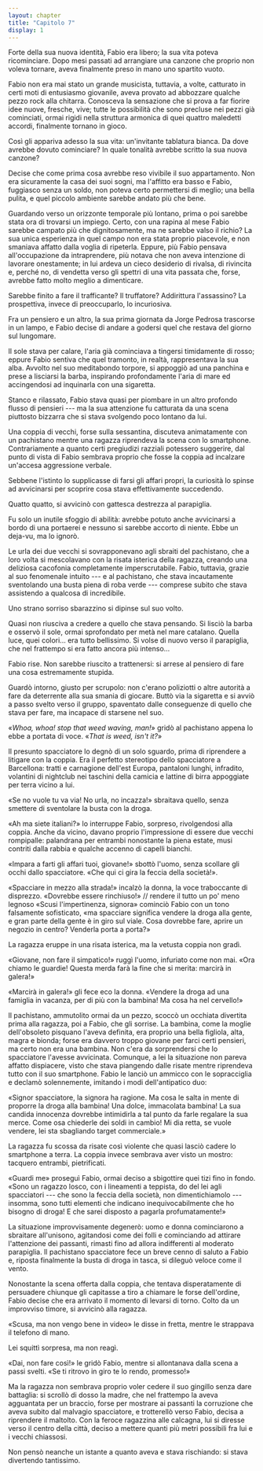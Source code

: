 ```yaml
---
layout: chapter
title: "Capitolo 7"
display: 1
---
```


Forte della sua nuova identità, Fabio era libero; la sua vita poteva ricominciare. Dopo mesi passati ad arrangiare una canzone che proprio non voleva tornare, aveva finalmente preso in mano uno spartito vuoto. 

Fabio non era mai stato un grande musicista, tuttavia, a volte, catturato in certi moti di entusiasmo giovanile, aveva provato ad abbozzare qualche pezzo rock alla chitarra. Conosceva la sensazione che si prova a far fiorire idee nuove, fresche, vive; tutte le possibilità che sono precluse nei pezzi già cominciati, ormai rigidi nella struttura armonica di quei quattro maledetti accordi, finalmente tornano in gioco. 

Così gli appariva adesso la sua vita: un'invitante tablatura bianca. Da dove avrebbe dovuto cominciare? In quale tonalità avrebbe scritto la sua nuova canzone?

Decise che come prima cosa avrebbe reso vivibile il suo appartamento. Non era sicuramente la casa dei suoi sogni, ma l'affitto era basso e Fabio, fuggiasco senza un soldo, non poteva certo permettersi di meglio; una bella pulita, e quel piccolo ambiente sarebbe andato più che bene.

Guardando verso un orizzonte temporale più lontano, prima o poi sarebbe stata ora di trovarsi un impiego. Certo, con una rapina al mese Fabio sarebbe campato più che dignitosamente, ma ne sarebbe valso il richio? La sua unica esperienza in quel campo non era stata proprio piacevole, e non smaniava affatto dalla voglia di ripeterla. Eppure, più Fabio pensava all'occupazione da intraprendere, più notava che non aveva intenzione di lavorare onestamente; in lui ardeva un cieco desiderio di rivalsa, di rivincita e, perché no, di vendetta verso gli spettri di una vita passata che, forse, avrebbe fatto molto meglio a dimenticare.

Sarebbe finito a fare il trafficante? Il truffatore? Addirittura l'assassino? La prospettiva, invece di preoccuparlo, lo incuriosiva.

Fra un pensiero e un altro, la sua prima giornata da Jorge Pedrosa trascorse in un lampo, e Fabio decise di andare a godersi quel che restava del giorno sul lungomare. 

Il sole stava per calare, l'aria già cominciava a tingersi timidamente di rosso; eppure Fabio sentiva che quel tramonto, in realtà, rappresentava la sua alba. Avvolto nel suo meditabondo torpore, si appoggiò ad una panchina e prese a lisciarsi la barba, inspirando profondamente l'aria di mare ed accingendosi ad inquinarla con una sigaretta. 

Stanco e rilassato, Fabio stava quasi per piombare in un altro profondo flusso di pensieri --- ma la sua attenzione fu catturata da una scena piuttosto bizzarra che si stava svolgendo poco lontano da lui.

Una coppia di vecchi, forse sulla sessantina, discuteva animatamente con un pachistano mentre una ragazza riprendeva la scena con lo smartphone. Contrariamente a quanto certi pregiudizi razziali potessero suggerire, dal punto di vista di Fabio sembrava proprio che fosse la coppia ad incalzare un'accesa aggressione verbale. 

Sebbene l'istinto lo supplicasse di farsi gli affari propri, la curiosità lo spinse ad avvicinarsi per scoprire cosa stava effettivamente succedendo.

Quatto quatto, si avvicinò con gattesca destrezza al parapiglia. 

Fu solo un inutile sfoggio di abilità: avrebbe potuto anche avvicinarsi a bordo di una portaerei e nessuno si sarebbe accorto di niente. Ebbe un deja-vu, ma lo ignorò.

Le urla dei due vecchi si sovrapponevano agli sbraiti del pachistano, che a loro volta si mescolavano con la risata isterica della ragazza, creando una deliziosa cacofonia completamente imperscrutabile. Fabio, tuttavia, grazie al suo fenomenale intuito ---  e al pachistano, che stava incautamente sventolando una busta piena di roba verde --- comprese subito che stava assistendo a qualcosa di incredibile.

Uno strano sorriso sbarazzino si dipinse sul suo volto.

Quasi non riusciva a credere a quello che stava pensando. Si lisciò la barba e osservò il sole, ormai sprofondato per metà nel mare catalano. Quella luce, quei colori... era tutto bellissimo. Si volse di nuovo verso il parapiglia, che nel frattempo si era fatto ancora più intenso... 

Fabio rise. Non sarebbe riuscito a trattenersi: si arrese al pensiero di fare una cosa estremamente stupida.

Guardò intorno, giusto per scrupolo: non c'erano poliziotti o altre autorità a fare da deterrente alla sua smania di giocare. Buttò via la sigaretta e si avviò a passo svelto verso il gruppo, spaventato dalle conseguenze di quello che stava per fare, ma incapace di starsene nel suo.

«*Whoa, whoa! stop that weed waving, man!*» gridò al pachistano appena lo ebbe a portata di voce. «*That is weed, isn't it?*»

Il presunto spacciatore lo degnò di un solo sguardo, prima di riprendere a litigare con la coppia. Era il perfetto stereotipo dello spacciatore a Barcellona: tratti e carnagione dell'est Europa, pantaloni lunghi, infradito, volantini di nightclub nei taschini della camicia e lattine di birra appoggiate per terra vicino a lui.

«Se no vuole tu va via! No urla, no incazza!» sbraitava quello, senza smettere di sventolare la busta con la droga.

«Ah ma siete italiani?» lo interruppe Fabio, sorpreso, rivolgendosi alla coppia. Anche da vicino, davano proprio l'impressione di essere due vecchi rompipalle: palandrana per entrambi nonostante la piena estate, musi contriti dalla rabbia e qualche accenno di capelli bianchi.

«Impara a farti gli affari tuoi, giovane!» sbottò l'uomo, senza scollare gli occhi dallo spacciatore. «Che qui ci gira la feccia della società!».

«Spacciare in mezzo alla strada!» incalzò la donna, la voce traboccante 
di disprezzo. «Dovrebbe essere rinchiuso!» // rendere il tutto un po'
meno legnoso «Scusi l'impertinenza, signora» cominciò Fabio con un tono
falsamente sofisticato, «ma spacciare significa vendere la droga alla
gente, e gran parte della gente è in giro sul viale. Cosa dovrebbe fare,
aprire un negozio in centro? Venderla porta a porta?»

La ragazza eruppe in una risata isterica, ma la vetusta coppia non
gradì.

«Giovane, non fare il simpatico!» ruggì l'uomo, infuriato come non mai.
«Ora chiamo le guardie! Questa merda farà la fine che si merita: marcirà
in galera!»

«Marcirà in galera!» gli fece eco la donna. «Vendere la droga ad una
famiglia in vacanza, per di più con la bambina! Ma cosa ha nel
cervello!»

Il pachistano, ammutolito ormai da un pezzo, scoccò un occhiata
divertita prima alla ragazza, poi a Fabio, che gli sorrise. La bambina,
come la moglie dell'obsoleto pisquano l'aveva definita, era proprio una
bella figliola, alta, magra e bionda; forse era davvero troppo giovane
per farci certi pensieri, ma certo non era una bambina. Non c'era da
sorprendersi che lo spacciatore l'avesse avvicinata. Comunque, a lei la
situazione non pareva affatto dispiacere, visto che stava piangendo
dalle risate mentre riprendeva tutto con il suo smartphone. Fabio le
lanciò un ammicco con le sopracciglia e declamò solennemente, imitando i
modi dell'antipatico duo:

«Signor spacciatore, la signora ha ragione. Ma cosa le salta in mente di
proporre la droga alla bambina! Una dolce, immacolata bambina! La sua
candida innocenza dovrebbe intimidirla a tal punto da farle regalare la
sua merce. Come osa chiederle dei soldi in cambio! Mi dia retta, se
vuole vendere, lei sta sbagliando target commerciale.»

La ragazza fu scossa da risate così violente che quasi lasciò cadere lo
smartphone a terra. La coppia invece sembrava aver visto un mostro:
tacquero entrambi, pietrificati.

«Guardi me» proseguì Fabio, ormai deciso a sbigottire quei tizi fino in
fondo. «Sono un ragazzo losco, con i lineamenti a teppista, do del lei
agli spacciatori --- che sono la feccia della società, non
dimentichiamolo --- insomma, sono tutti elementi che indicano
inequivocabilmente che ho bisogno di droga! E che sarei disposto a
pagarla profumatamente!»

La situazione improvvisamente degenerò: uomo e donna cominciarono a
sbraitare all'unisono, agitandosi come dei folli e cominciando ad
attirare l'attenzione dei passanti, rimasti fino ad allora indifferenti
al moderato parapiglia. Il pachistano spacciatore fece un breve cenno di
saluto a Fabio e, riposta finalmente la busta di droga in tasca, si
dileguò veloce come il vento.

Nonostante la scena offerta dalla coppia, che tentava disperatamente di
persuadere chiunque gli capitasse a tiro a chiamare le forse
dell'ordine, Fabio decise che era arrivato il momento di levarsi di
torno. Colto da un improvviso timore, si avvicinò alla ragazza.

«Scusa, ma non vengo bene in video» le disse in fretta, mentre le
strappava il telefono di mano.

Lei squittì sorpresa, ma non reagì.

«Dai, non fare così!» le gridò Fabio, mentre si allontanava dalla scena
a passi svelti. «Se ti ritrovo in giro te lo rendo, promesso!»

Ma la ragazza non sembrava proprio voler cedere il suo gingillo senza
dare battaglia: si scrollò di dosso la madre, che nel frattempo la aveva
agguantata per un braccio, forse per mostrare ai passanti la corruzione
che aveva subito dal malvagio spacciatore, e trotterellò verso Fabio,
decisa a riprendere il maltolto. Con la feroce ragazzina alle calcagna,
lui si diresse verso il centro della città, deciso a mettere quanti più
metri possibili fra lui e i vecchi chiassosi.

Non pensò neanche un istante a quanto aveva e stava rischiando: si stava
divertendo tantissimo.
